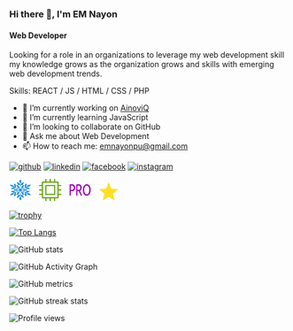 ### Hi there 👋, I'm EM Nayon
#### Web Developer

Looking for a role in an organizations to leverage my web development skill my knowledge grows as the organization grows and skills with emerging web development trends.

Skills: REACT / JS / HTML / CSS / PHP

- 🔭 I’m currently working on <a href="https://ainoviqit.com/" target="_blank">AinoviQ</a>
- 🌱 I’m currently learning JavaScript 
- 👯 I’m looking to collaborate on GitHub 
- 💬 Ask me about Web Development 
- 📫 How to reach me: emnayonpu@gmail.com 


[<img src='https://cdn.jsdelivr.net/npm/simple-icons@3.0.1/icons/github.svg' alt='github' height='40'>](https://github.com/EMNayon)  [<img src='https://cdn.jsdelivr.net/npm/simple-icons@3.0.1/icons/linkedin.svg' alt='linkedin' height='40'>](https://www.linkedin.com/in/emnayon/)  [<img src='https://cdn.jsdelivr.net/npm/simple-icons@3.0.1/icons/facebook.svg' alt='facebook' height='40'>](https://www.facebook.com/emnayon437)  [<img src='https://cdn.jsdelivr.net/npm/simple-icons@3.0.1/icons/instagram.svg' alt='instagram' height='40'>](https://www.instagram.com/em_nayon/)  

<a href='https://archiveprogram.github.com/'><img src='https://raw.githubusercontent.com/acervenky/animated-github-badges/master/assets/acbadge.gif' width='40' height='40'></a> <a href='https://docs.github.com/en/developers'><img src='https://raw.githubusercontent.com/acervenky/animated-github-badges/master/assets/devbadge.gif' width='40' height='40'></a> <a href='https://github.com/pricing'><img src='https://raw.githubusercontent.com/acervenky/animated-github-badges/master/assets/pro.gif' width='40' height='40'></a> <a href='https://stars.github.com/'><img src='https://raw.githubusercontent.com/acervenky/animated-github-badges/master/assets/starbadge.gif' width='35' height='35'></a> 

[![trophy](https://github-profile-trophy.vercel.app/?username=EMNayon)](https://github.com/ryo-ma/github-profile-trophy)

[![Top Langs](https://github-readme-stats.vercel.app/api/top-langs/?username=EMNayon)](https://github.com/anuraghazra/github-readme-stats)

![GitHub stats](https://github-readme-stats.vercel.app/api?username=EMNayon&show_icons=true&count_private=true)  

![GitHub Activity Graph](https://activity-graph.herokuapp.com/graph?username=EMNayon)  

![GitHub metrics](https://metrics.lecoq.io/EMNayon)  

![GitHub streak stats](https://streak-stats.demolab.com/?user=EMNayon)  

![Profile views](https://gpvc.arturio.dev/EMNayon)  
